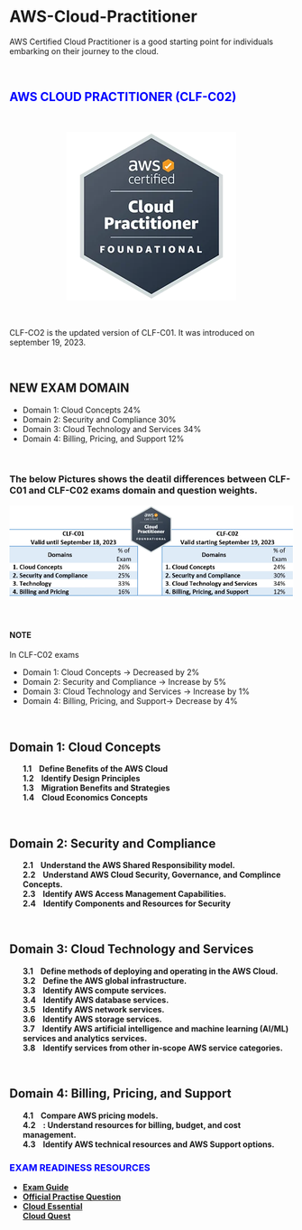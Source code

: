 <h1><bold> AWS-Cloud-Practitioner <bold></h1>

AWS Certified Cloud Practitioner is a good starting point for individuals embarking on their journey to the cloud.

<br>
<h2><bold><span style="color:blue"> AWS CLOUD PRACTITIONER (CLF-C02)</span></Bold></h2>
<br>
<p align="center">
    <img src="Assets/CCP.jpg" alt="CCP Image"> 
</p>
<br>
<p> CLF-CO2 is the updated version of CLF-C01. It was introduced on september 19, 2023. </p>
<br>
<h2> NEW EXAM DOMAIN </h2>
<ul>
  <li> Domain 1: Cloud Concepts 24% </li>
  <li> Domain 2: Security and Compliance 30% </li>
  <li> Domain 3: Cloud Technology and Services 34% </li>
  <li> Domain 4: Billing, Pricing, and Support 12% </li>
</ul>

<br>
<h3> The below Pictures shows the deatil differences between CLF-C01 and CLF-C02 exams domain and question weights. </h3>
<p align="center">
    <img src= "Assets/Exam Domain Difference.jpg" alt="CLF-C01 and CLF-C02 exam domain table">
</p>
<br>
<h4> NOTE </h4>
<p> In CLF-C02 exams <br>
     <ul>
        <li> Domain 1: Cloud Concepts -> Decreased by 2% </li>
        <li>Domain 2: Security and Compliance -> Increase by 5%</li>
         <li>Domain 3: Cloud Technology and Services -> Increase by 1%</li>
          <li>Domain 4: Billing, Pricing, and Support-> Decrease by 4%</li>
</ul>
<br>

<style>
  .no-bullets{
    list-style:none;
  }
  .no-numbering li {
    list-style-typen: none;
  }
</style>

<h2><strong> Domain 1: Cloud Concepts </srong></h2>
<ol class = "no-bullets no-numbering"> 
  <li>1.1 &nbsp;&nbsp; Define Benefits of the AWS Cloud</li>
  <li>1.2 &nbsp;&nbsp; Identify Design Principles</li>
  <li>1.3 &nbsp;&nbsp; Migration Benefits and Strategies</li>
   <li>1.4 &nbsp;&nbsp; Cloud Economics Concepts</li>
</ol>
<br>

<h2><strong> Domain 2: Security and Compliance </srong></h2>
<ol class = "no-bullets no-numbering">
  <li>2.1 &nbsp;&nbsp; Understand the AWS Shared Responsibility model. </li>
  <li>2.2 &nbsp;&nbsp; Understand AWS Cloud Security, Governance, and Complince Concepts.</li>
  <li>2.3 &nbsp;&nbsp; Identify AWS Access Management Capabilities.</li>
  <li>2.4 &nbsp;&nbsp; Identify Components and Resources for Security</li>
</ol>

<br>

<h2><strong> Domain 3: Cloud Technology and Services</srong></h2>

<ol class = "no-bullets no-numbering">
  <li>3.1 &nbsp;&nbsp; Define methods of deploying and operating in the AWS Cloud.</li>
  <li>3.2 &nbsp;&nbsp; Define the AWS global infrastructure. </li>
  <li>3.3 &nbsp;&nbsp; Identify AWS compute services.</li>
  <li>3.4 &nbsp;&nbsp; Identify AWS database services.</li>
  <li>3.5 &nbsp;&nbsp; Identify AWS network services.</li>
  <li>3.6 &nbsp;&nbsp; Identify AWS storage services.</li>
  <li>3.7 &nbsp;&nbsp;  Identify AWS artificial intelligence and machine learning (AI/ML)
services and analytics services. </li>
  <li>3.8 &nbsp;&nbsp; Identify services from other in-scope AWS service categories. </li>
</ol>

<br>
 <h2><strong> Domain 4: Billing, Pricing, and Support </srong></h2>

 <ol class = "no-bullets no-numbering">
    <li>4.1 &nbsp;&nbsp; Compare AWS pricing models.</li>
    <li>4.2 &nbsp;&nbsp; : Understand resources for billing, budget, and cost management.</li>
    <li>4.3 &nbsp;&nbsp;  Identify AWS technical resources and AWS Support options.</li>
</ol>

<h3 style="color: blue;"><bold> EXAM READINESS RESOURCES </bold> </h3>
  <ul>
     <li><a href="https://d1.awsstatic.com/training-and-certification/docs-cloud-practitioner/AWS-Certified-Cloud-Practitioner_Exam-Guide.pdf"> Exam Guide </a></li>
     <li><a href="https://explore.skillbuilder.aws/learn/course/external/view/elearning/14050/aws-certified-cloud-practitioner-official-practice-question-set-clf-c02-english"> Official Practise Question </a></li>
     <li><a href= "https://explore.skillbuilder.aws/learn/course/external/view/elearning/134/aws-cloud-practitioner-essentials">Cloud Essential </a></li>
     <li?><a href= "https://explore.skillbuilder.aws/learn/course/external/view/elearning/11458/aws-cloud-quest-cloud-practitioner"> Cloud Quest </a> </li>
  </ul>
